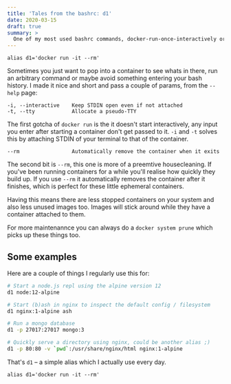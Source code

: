 ```yaml
---
title: 'Tales from the bashrc: d1'
date: 2020-03-15
draft: true
summary: >
  One of my most used bashrc commands, docker-run-once-interactively or d1
---
```


```
alias d1='docker run -it --rm'
```

Sometimes you just want to pop into a container to see whats in there,
run an arbitrary command or maybe avoid something entering your bash history.
I made it nice and short and pass a couple of params, from the `--help` page:

```
-i, --interactive    Keep STDIN open even if not attached
-t, --tty            Allocate a pseudo-TTY
```

The first gotcha of `docker run` is the it doesn't start interactively,
any input you enter after starting a container don't get passed to it.
`-i` and `-t` solves this by attaching STDIN of your terminal to that of the container.

```
--rm                 Automatically remove the container when it exits
```

The second bit is `--rm`, this one is more of a preemtive housecleaning.
If you've been running containers for a while you'll realise how quickly they build up.
If you use `--rm` it automatically removes the container after it finishes,
which is perfect for these little ephemeral containers.

Having this means there are less stopped containers on your system
and also less unused images too.
Images will stick around while they have a container attached to them.

For more maintenannce you can always do a `docker system prune`
which picks up these things too.

## Some examples

Here are a couple of things I regularly use this for:

```bash
# Start a node.js repl using the alpine version 12
d1 node:12-alpine

# Start (b)ash in nginx to inspect the default config / filesystem
d1 nginx:1-alpine ash

# Run a mongo database
d1 -p 27017:27017 mongo:3

# Quickly serve a directory using nginx, could be another alias ;)
d1 -p 80:80 -v `pwd`:/usr/share/nginx/html nginx:1-alpine
```

That's `d1` – a simple alias which I actually use every day.

```
alias d1='docker run -it --rm'
```
